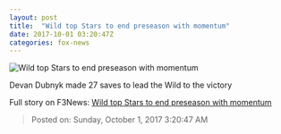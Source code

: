 ```yaml
---
layout: post
title:  "Wild top Stars to end preseason with momentum"
date: 2017-10-01 03:20:47Z
categories: fox-news
---
```


![Wild top Stars to end preseason with momentum](http://www.foxnews.com/content/dam/fox-news/logo/og-fn-foxnews.jpg)

Devan Dubnyk made 27 saves to lead the Wild to the victory


Full story on F3News: [Wild top Stars to end preseason with momentum](http://www.f3nws.com/n/FXXcQB)

> Posted on: Sunday, October 1, 2017 3:20:47 AM
